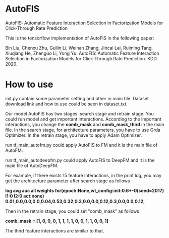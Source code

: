 # AutoFIS
AutoFIS: Automatic  Feature Interaction Selection in Factorization  Models for  Click-Through Rate Prediction

This is the tensorflow implementation of AutoFIS in the following paper:

Bin Liu, Chenxu Zhu, Guilin Li, Weinan Zhang, Jincai Lai, Ruiming Tang, Xiuqiang He, Zhenguo Li, Yong Yu. AutoFIS: Automatic Feature Interaction Selection in Factorization Models for Click-Through Rate Prediction. KDD 2020.  


# How to use
init.py contain some parameter setting and other in main file.
Dataset download link and how to use could be seen in dataset.txt.

Our model AutoFIS has two stages: search stage and retrain stage. You could run model and get important interactions. According to the important interactions, you change the **comb_mask** and **comb_mask_third** in the main file. In the search stage, for architecture parameters, you have to use Grda Optimizer. In the retrain stage, you have to apply Adam Optimizer.

run tf_main_autofm.py could apply AutoFIS to FM and it is the main file of AutoFM.

run tf_main_autodeepfm.py could apply AutoFIS to DeepFM and it is the main file of AutoDeepFM.

For example, if there exists 15 feature interactions, in the print log, you may get the architecture parameter after search stage as follows

**log avg auc all weights for(epoch:None,wt_config:init:0.6+-0(seed=2017) l1:0 l2:0 act:none) 0.01,0.0,0.0,0.0,0.04,0.53,0.32,0.3,0.0,0.0,0.12,0.3,0.0,0.0,0.12,**

Then in the retrain stage, you could set "comb_mask" as follows

**comb_mask = \[1, 0, 0, 0, 1, 1, 1, 1, 0, 0, 1, 1, 0, 0, 1\]**

The third feature interactions are similar to that.
